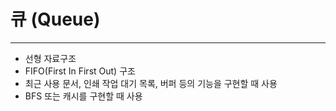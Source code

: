 # 큐 (Queue)
---

- 선형 자료구조
- FIFO(First In First Out) 구조
- 최근 사용 문서, 인쇄 작업 대기 목록, 버퍼 등의 기능을 구현할 때 사용
- BFS 또는 캐시를 구현할 때 사용
